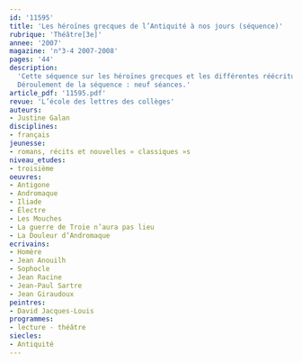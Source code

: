 ```yaml
---
id: '11595'
title: 'Les héroïnes grecques de l’Antiquité à nos jours (séquence)'
rubrique: 'Théâtre[3e]'
annee: '2007'
magazine: 'n°3-4 2007-2008'
pages: '44'
description: 
  'Cette séquence sur les héroïnes grecques et les différentes réécritures de leurs légendes s’adresse à des troisièmes. Elle a pour but de sensibiliser les élèves aux mythes grecs antiques, premier vivier d’inspiration des dramaturges classiques et contemporains, et d’étudier comment plusieurs auteurs ont réécrit ces mythes en les modernisant afin de faire de leurs héroïnes des porte-parole de leur temps. Le choix s’est porté sur trois figures féminines majeures de la littérature grecque : Andromaque, Antigone et Électre. Ces héroïnes luttent contre des puissances implacables, elles savent que leur combat est vain. L’étude de ces textes est donc pertinente afin d’observer et de comprendre l’organisation de l’argumentation et d’en manipuler les différents outils. Cette séquence permet également de revoir les caractéristiques du théâtre tragique classique et d’avoir un aperçu de ses origines grecques. Elle peut d’ailleurs trouver un écho dans le cours de grec par la lecture d’Homère et de pièces de Sophocle, ainsi que par l’étude du théâtre en Grèce antique.
  Déroulement de la séquence : neuf séances.'
article_pdf: '11595.pdf'
revue: 'L’école des lettres des collèges'
auteurs:
- Justine Galan
disciplines:
- français
jeunesse:
- romans, récits et nouvelles « classiques »s
niveau_etudes:
- troisième
oeuvres:
- Antigone
- Andromaque
- Iliade
- Électre
- Les Mouches
- La guerre de Troie n’aura pas lieu
- La Douleur d’Andromaque
ecrivains:
- Homère
- Jean Anouilh
- Sophocle
- Jean Racine
- Jean-Paul Sartre
- Jean Giraudoux
peintres:
- David Jacques-Louis
programmes:
- lecture - théâtre
siecles:
- Antiquité
---
```

